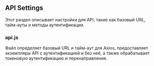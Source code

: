 ## API Settings

Этот раздел описывает настройки для API, такие как базовый URL, тайм-ауты и методы аутентификации.

### api.js

Файл определяет базовый URL и тайм-аут для Axios, предоставляет экземпляры API с аутентификацией и без неё, а также обрабатывает токеновую аутентификацию и перенаправления.
